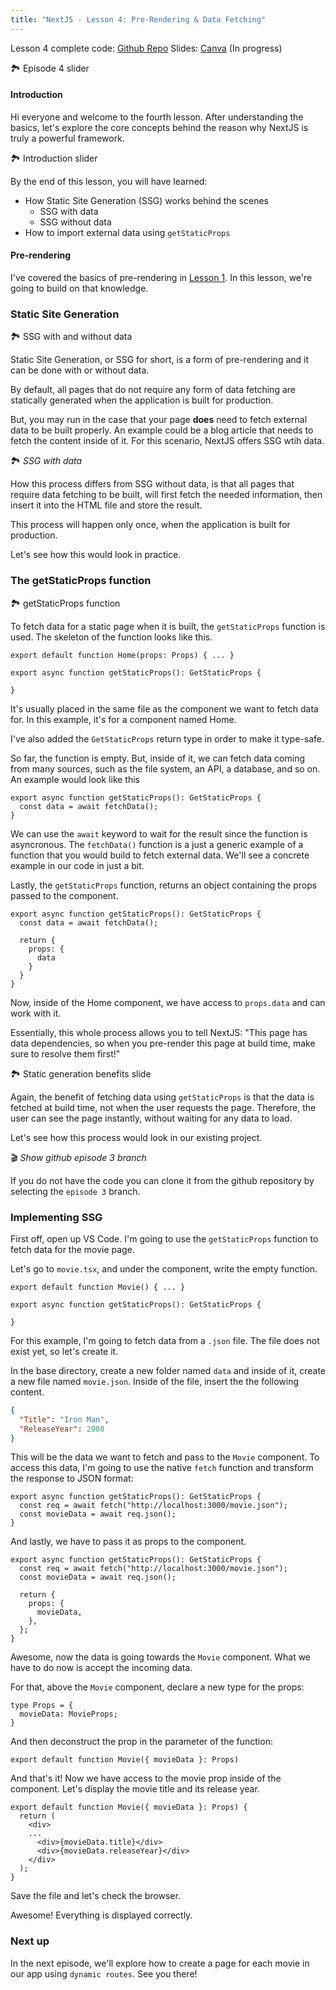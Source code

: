 ```yaml
---
title: "NextJS - Lesson 4: Pre-Rendering & Data Fetching"
---
```

Lesson 4 complete code: [Github Repo](https://github.com/The-Boring-Team/nextjs-movies/tree/episode-4)
Slides: [Canva](https://www.canva.com/design/DAE4Pq3KOps/IIvVMNXin15a7KZ-Enk3dg/view?utm_content=DAE4Pq3KOps&utm_campaign=designshare&utm_medium=link&utm_source=publishsharelink) (In progress)

🏞️ Episode 4 slider

#### Introduction
Hi everyone and welcome to the fourth lesson. After understanding the basics, let's explore the core concepts behind the reason why NextJS is truly a powerful framework. 

🏞️ Introduction slider

By the end of this lesson, you will have learned:
- How Static Site Generation (SSG) works behind the scenes
	- SSG with data
	- SSG without data
- How to import external data using `getStaticProps`

#### Pre-rendering
I've covered the basics of pre-rendering in [Lesson 1](Courses/NextJS/NextJS%20-%20Lesson%201.md). In this lesson, we're going to build on that knowledge.

### Static Site Generation
🏞️ SSG with and without data

Static Site Generation, or SSG for short, is a form of pre-rendering and it can be done with or without data.

By default, all pages that do not require any form of data fetching are statically generated when the application is built for production.

But, you may run in the case that your page **does** need to fetch external data to be built properly. An example could be a blog article that needs to fetch the content inside of it. For this scenario, NextJS offers SSG wtih data.

🏞️ *SSG with data*

How this process differs from SSG without data, is that all pages that require data fetching to be built, will first fetch the needed information, then insert it into the HTML file and store the result. 

This process will happen only once, when the application is built for production.

Let's see how this would look in practice.

### The getStaticProps function
🏞️ getStaticProps function

To fetch data for a static page when it is built, the `getStaticProps` function is used. The skeleton of the function looks like this.

```tsx
export default function Home(props: Props) { ... }

export async function getStaticProps(): GetStaticProps {
  
}
```

It's usually placed in the same file as the component we want to fetch data for. In this example, it's for a component named Home. 

I've also added the `GetStaticProps` return type in order to make it type-safe.

So far, the function is empty. But, inside of it, we can fetch data coming from many sources, such as the file system, an API, a database, and so on. An example would look like this

```tsx
export async function getStaticProps(): GetStaticProps {
  const data = await fetchData();
}
```

We can use the `await` keyword to wait for the result since the function is asyncronous. The `fetchData()` function is a just a generic example of a function that you would build to fetch external data. We'll see a concrete example in our code in just a bit.

Lastly, the `getStaticProps` function, returns an object containing the props passed to the component.

```tsx
export async function getStaticProps(): GetStaticProps {
  const data = await fetchData();

  return {
    props: {
      data
    }
  }
}
```

Now, inside of the Home component, we have access to `props.data` and can work with it.

Essentially, this whole process allows you to tell NextJS: "This page has data dependencies, so when you pre-render this page at build time, make sure to resolve them first!"

🏞️ Static generation benefits slide

Again, the benefit of fetching data using `getStaticProps` is that the data is fetched at build time, not when the user requests the page. Therefore, the user can see the page instantly, without waiting for any data to load. 

Let's see how this process would look in our existing project. 

🎬 *Show github episode 3 branch*

If you do not have the code you can clone it from the github repository by selecting the `episode 3` branch. 

### Implementing SSG
First off, open up VS Code. I'm going to use the `getStaticProps` function to fetch data for the movie page.

Let's go to `movie.tsx`, and under the component, write the empty function.

```tsx
export default function Movie() { ... }

export async function getStaticProps(): GetStaticProps {

}
```

For this example, I'm going to fetch data from a `.json` file. The file does not exist yet, so let's create it.

In the base directory, create a new folder named `data` and inside of it, create a new file named `movie.json`. Inside of the file, insert the the following content.

```JSON
{
  "Title": "Iron Man",
  "ReleaseYear": 2008
}
```

This will be the data we want to fetch and pass to the `Movie` component. To access this data, I'm going to use the native `fetch` function and transform the response to JSON format:

```tsx
export async function getStaticProps(): GetStaticProps {
  const req = await fetch("http://localhost:3000/movie.json");
  const movieData = await req.json();
}
```

And lastly, we have to pass it as props to the component.

```tsx
export async function getStaticProps(): GetStaticProps {
  const req = await fetch("http://localhost:3000/movie.json");
  const movieData = await req.json();

  return {
    props: {
      movieData,
    },
  };
}
```

Awesome, now the data is going towards the `Movie` component. What we have to do now is accept the incoming data.

For that, above the `Movie` component, declare a new type for the props:

```tsx
type Props = {
  movieData: MovieProps;
}
```

And then deconstruct the prop in the parameter of the function:

```tsx
export default function Movie({ movieData }: Props)
```

And that's it! Now we have access to the movie prop inside of the component. Let's display the movie title and its release year.

```tsx
export default function Movie({ movieData }: Props) {
  return (
    <div>
    ...
      <div>{movieData.title}</div>
      <div>{movieData.releaseYear}</div>
    </div>
  );
}
```

Save the file and let's check the browser. 

Awesome! Everything is displayed correctly.

### Next up
In the next episode, we'll explore how to create a page for each movie in our app using `dynamic routes`. See you there!
